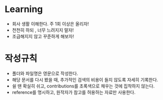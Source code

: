 # Learning

- 회사 생활 이해한다. 주 1회 이상은 올리자!
- 천천히 하되 , 너무 느려지지 말자!
- 조급해지지 않고 꾸준하게 해보자!

# 작성규칙

- 폴더와 파일명은 영문으로 작성한다.
- 해당 문서를 다시 봤을 때, 추가적인 검색의 비용이 들지 않도록 자세히 기록한다.
- 쉴 땐 확실히 쉬고, contributions를 초록색으로 채우는 것에 집착하지 않는다.
- reference를 명시하고, 원작자가 참고를 허용하는 자료만 사용한다.
